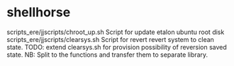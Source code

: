 # shellhorse
scripts_ere/jjscripts/chroot_up.sh Script for update etalon ubuntu root disk
scripts_ere/jjscripts/clearsys.sh  Script for revert revert system to clean state.
TODO: extend clearsys.sh for provision possibility of reversion saved state.
NB: Split to the functions and transfer them to separate library.
